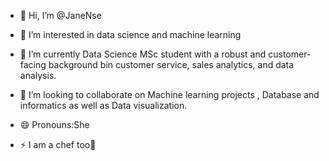 - 👋 Hi, I’m @JaneNse
- 👀 I’m interested in  data science and machine learning
- 🌱 I’m currently Data Science MSc student with a robust and customer-facing background bin customer service, sales analytics, and data analysis.
- 💞️ I’m looking to collaborate on Machine learning projects , Database and informatics as well as Data visualization.
  
- 😄 Pronouns:She
- ⚡ I am a chef too🤣

<!---
JaneNse/JaneNse is a ✨ special ✨ repository because its `README.md` (this file) appears on your GitHub profile.
You can click the Preview link to take a look at your changes.
--->
